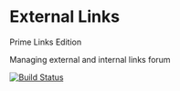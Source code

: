 # External Links

Prime Links Edition

Managing external and internal links forum

[![Build Status](https://travis-ci.org/bb3mobi/exlinks.svg?branch=master)](https://travis-ci.org/bb3mobi/exlinks)
